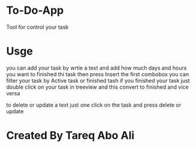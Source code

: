 # To-Do-App
Tool for control your task 

# Usge 
you can add your task by wrtie a text and add how much days and hours you want to finished thi task then press Insert
the first combobox you can filter your task by Active task or finished tash
if you finished your task just double click on your task in treeview and this convert to finished and vice versa

to delete or update a text just one click on the task and press delete or update 

# Created By Tareq Abo Ali
